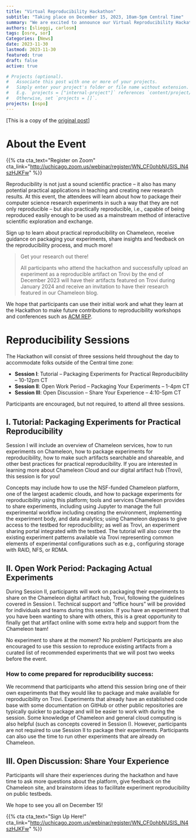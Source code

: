 ```yaml
---
title: "Virtual Reproducibility Hackathon" 
subtitle: "Taking place on December 15, 2023, 10am-5pm Central Time"
summary: "We are excited to announce our Virtual Reproducibility Hackathon taking place on December 15, 2023, hosted by the Chameleon Team! To sign up, click here for more information."
authors: [slieggi, carlosm]
tags: [osre, sor]
Categories: [News]
date: 2023-11-30
lastmod: 2023-11-30
featured: true
draft: false
active: true

# Projects (optional).
#   Associate this post with one or more of your projects.
#   Simply enter your project's folder or file name without extension.
#   E.g. `projects = ["internal-project"]` references `content/project/deep-learning/index.md`.
#   Otherwise, set `projects = []`.
projects: [ospo]
---
```


[This is a copy of the [original post](https://repeto.cs.uchicago.edu/2023/11/13/announcing-virtual-reproducibility-hackathon/)]

# About the Event

{{% cta cta_text="Register on Zoom" cta_link="http://uchicago.zoom.us/webinar/register/WN_CF0ohbNUSlS_IN4szHJKFw" %}}

Reproducibility is not just a sound scientific practice – it also has many potential practical applications in teaching and creating new research results. At this event, the attendees will learn about how to package their computer science research experiments in such a way that they are not only reproducible – but also practically reproducible, i.e., capable of being reproduced easily enough to be used as a mainstream method of interactive scientific exploration and exchange.

Sign up to learn about practical reproducibility on Chameleon, receive guidance on packaging your experiments, share insights and feedback on the reproducibility process, and much more!

> Get your research out there!  
>  
> All participants who attend the hackathon and successfully upload an experiment as a reproducible artifact on Trovi by the end of December 2023 will have their artifacts featured on Trovi during January 2024 and receive an invitation to have their research featured in our Chameleon blog.

We hope that participants can use their initial work and what they learn at the Hackathon to make future contributions to reproducibility workshops and conferences such as [ACM REP](https://acm-rep.github.io).

# Reproducibility Sessions

The Hackathon will consist of three sessions held throughout the day to accommodate folks outside of the Central time zone:  

- **Session I**: Tutorial – Packaging Experiments for Practical Reproducibility – 10-12pm CT  
- **Session II**: Open Work Period – Packaging Your Experiments – 1-4pm CT
- **Session III**: Open Discussion – Share Your Experience – 4:10-5pm CT

Participants are encouraged, but not required, to attend all three sessions.  

## I. Tutorial: Packaging Experiments for Practical Reproducibility 

Session I will include an overview of Chameleon services, how to run experiments on Chameleon, how to package experiments for reproducibility, how to make such artifacts searchable and shareable, and other best practices for practical reproducibility. If you are interested in learning more about Chameleon Cloud and our digital artifact hub (Trovi), this session is for you!  

Concepts may include how to use the NSF-funded Chameleon platform, one of the largest academic clouds, and how to package experiments for reproducibility using this platform; tools and services Chameleon provides to share experiments, including using Jupyter to manage the full experimental workflow including creating the environment, implementing the experiment body, and data analytics; using Chameleon daypass to give access to the testbed for reproducibility; as well as Trovi, an experiment sharing portal integrated with the testbed. The tutorial will also cover the existing experiment patterns available via Trovi representing common elements of experimental configurations such as e.g., configuring storage with RAID, NFS, or RDMA.  

## II. Open Work Period: Packaging Actual Experiments  

During Session II, participants will work on packaging their experiments to share on the Chameleon digital artifact hub, Trovi, following the guidelines covered in Session I. Technical support and “office hours” will be provided for individuals and teams during this session. If you have an experiment that you have been wanting to share with others, this is a great opportunity to finally get that artifact online with some extra help and support from the Chameleon team!  

No experiment to share at the moment? No problem! Participants are also encouraged to use this session to reproduce existing artifacts from a curated list of recommended experiments that we will post two weeks before the event.

### How to come prepared for reproducibility success:

We recommend that participants who attend this session bring one of their own experiments that they would like to package and make available for reproducibility on Trovi. Experiments that already have an established code base with some documentation on GitHub or other public repositories are typically quicker to package and will be easier to work with during the session. Some knowledge of Chameleon and general cloud computing is also helpful (such as concepts covered in Session I). However, participants are not required to use Session II to package their experiments. Participants can also use the time to run other experiments that are already on Chameleon.

## III. Open Discussion: Share Your Experience

Participants will share their experiences during the hackathon and have time to ask more questions about the platform, give feedback on the Chameleon site, and brainstorm ideas to facilitate experiment reproducibility on public testbeds.

We hope to see you all on December 15!

{{% cta cta_text="Sign Up Here!" cta_link="http://uchicago.zoom.us/webinar/register/WN_CF0ohbNUSlS_IN4szHJKFw" %}}
